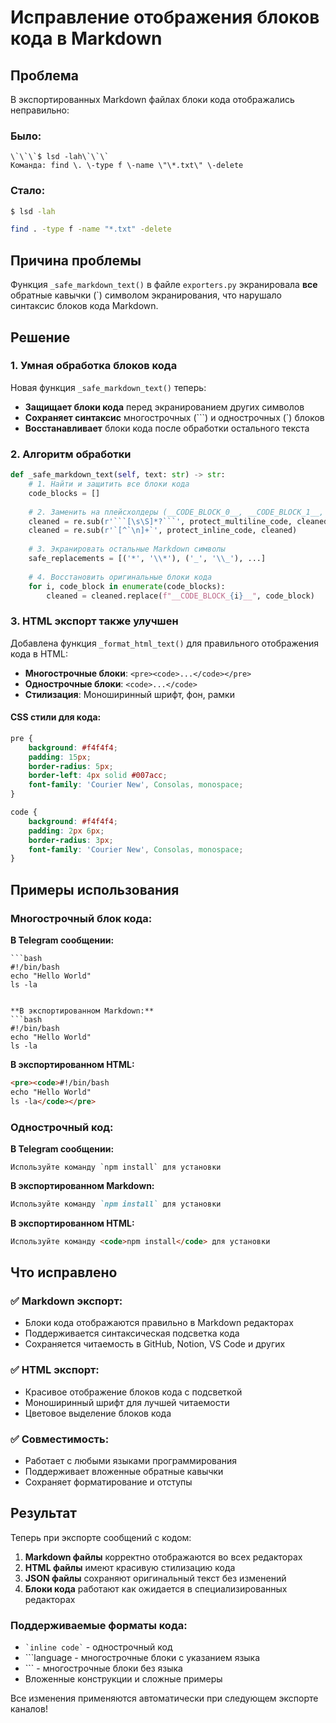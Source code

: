 # Исправление отображения блоков кода в Markdown

## Проблема

В экспортированных Markdown файлах блоки кода отображались неправильно:

### Было:
```text
\`\`\`$ lsd -lah\`\`\`
Команда: find \. \-type f \-name \"\*.txt\" \-delete
```

### Стало:
```bash
$ lsd -lah
```
```bash
find . -type f -name "*.txt" -delete
```

## Причина проблемы

Функция `_safe_markdown_text()` в файле `exporters.py` экранировала **все** обратные кавычки (\`) символом экранирования, что нарушало синтаксис блоков кода Markdown.

## Решение

### 1. Умная обработка блоков кода

Новая функция `_safe_markdown_text()` теперь:
- **Защищает блоки кода** перед экранированием других символов
- **Сохраняет синтаксис** многострочных (\`\`\`) и однострочных (\`) блоков
- **Восстанавливает** блоки кода после обработки остального текста

### 2. Алгоритм обработки

```python
def _safe_markdown_text(self, text: str) -> str:
    # 1. Найти и защитить все блоки кода
    code_blocks = []
    
    # 2. Заменить на плейсхолдеры (__CODE_BLOCK_0__, __CODE_BLOCK_1__, ...)
    cleaned = re.sub(r'```[\s\S]*?```', protect_multiline_code, cleaned)
    cleaned = re.sub(r'`[^`\n]+`', protect_inline_code, cleaned)
    
    # 3. Экранировать остальные Markdown символы
    safe_replacements = [('*', '\\*'), ('_', '\\_'), ...]
    
    # 4. Восстановить оригинальные блоки кода
    for i, code_block in enumerate(code_blocks):
        cleaned = cleaned.replace(f"__CODE_BLOCK_{i}__", code_block)
```

### 3. HTML экспорт также улучшен

Добавлена функция `_format_html_text()` для правильного отображения кода в HTML:

- **Многострочные блоки**: `<pre><code>...</code></pre>`
- **Однострочные блоки**: `<code>...</code>`
- **Стилизация**: Моноширинный шрифт, фон, рамки

#### CSS стили для кода:
```css
pre {
    background: #f4f4f4;
    padding: 15px;
    border-radius: 5px;
    border-left: 4px solid #007acc;
    font-family: 'Courier New', Consolas, monospace;
}

code {
    background: #f4f4f4;
    padding: 2px 6px;
    border-radius: 3px;
    font-family: 'Courier New', Consolas, monospace;
}
```

## Примеры использования

### Многострочный блок кода:

**В Telegram сообщении:**
```
```bash
#!/bin/bash
echo "Hello World"
ls -la
```
```

**В экспортированном Markdown:**
```bash
#!/bin/bash
echo "Hello World"
ls -la
```

**В экспортированном HTML:**
```html
<pre><code>#!/bin/bash
echo "Hello World"
ls -la</code></pre>
```

### Однострочный код:

**В Telegram сообщении:**
```
Используйте команду `npm install` для установки
```

**В экспортированном Markdown:**
```markdown
Используйте команду `npm install` для установки
```

**В экспортированном HTML:**
```html
Используйте команду <code>npm install</code> для установки
```

## Что исправлено

### ✅ Markdown экспорт:
- Блоки кода отображаются правильно в Markdown редакторах
- Поддерживается синтаксическая подсветка кода
- Сохраняется читаемость в GitHub, Notion, VS Code и других

### ✅ HTML экспорт:
- Красивое отображение блоков кода с подсветкой
- Моноширинный шрифт для лучшей читаемости
- Цветовое выделение блоков кода

### ✅ Совместимость:
- Работает с любыми языками программирования
- Поддерживает вложенные обратные кавычки
- Сохраняет форматирование и отступы

## Результат

Теперь при экспорте сообщений с кодом:

1. **Markdown файлы** корректно отображаются во всех редакторах
2. **HTML файлы** имеют красивую стилизацию кода
3. **JSON файлы** сохраняют оригинальный текст без изменений
4. **Блоки кода** работают как ожидается в специализированных редакторах

### Поддерживаемые форматы кода:

- `` `inline code` `` - однострочный код
- \`\`\`language - многострочные блоки с указанием языка
- \`\`\` - многострочные блоки без языка
- Вложенные конструкции и сложные примеры

Все изменения применяются автоматически при следующем экспорте каналов!